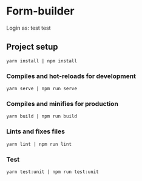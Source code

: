 # Form-builder  
  
Login as: test test

## Project setup
```
yarn install | npm install
```

### Compiles and hot-reloads for development
```
yarn serve | npm run serve
```

### Compiles and minifies for production
```
yarn build | npm run build
```

### Lints and fixes files
```
yarn lint | npm run lint
```

### Test
```
yarn test:unit | npm run test:unit
```

